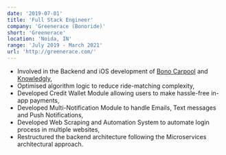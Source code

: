 ```yaml
---
date: '2019-07-01'
title: 'Full Stack Engineer'
company: 'Greenerace (Bonoride)'
short: 'Greenerace'
location: 'Noida, IN'
range: 'July 2019 - March 2021'
url: 'http://greenerace.com/'
---
```


- Involved in the Backend and iOS development of [Bono Carpool](https://apps.apple.com/in/app/bono-carpool-bikepool/id1253365104) and [Knowledgly](https://knowledgly.com/),
- Optimised algorithm logic to reduce ride-matching complexity,
- Developed Credit Wallet Module allowing users to make hassle-free in-app payments,
- Developed Multi-Notification Module to handle Emails, Text messages and Push Notifications,
- Developed Web Scraping and Automation System to automate login process in multiple websites,
- Restructured the backend architecture following the Microservices architectural approach.
